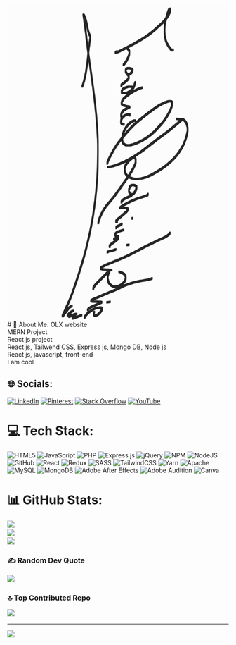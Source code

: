 <img src="Image.jpg" align="center" display="block" margin="auto"/>
# 💫 About Me:
OLX website<br>MERN Project<br>React js project<br>React js, Tailwend CSS, Express js, Mongo DB, Node js<br>React js, javascript, front-end<br>I am cool


## 🌐 Socials:
[![LinkedIn](https://img.shields.io/badge/LinkedIn-%230077B5.svg?logo=linkedin&logoColor=white)](https://linkedin.com/in/FarhadKlieRahimi) [![Pinterest](https://img.shields.io/badge/Pinterest-%23E60023.svg?logo=Pinterest&logoColor=white)](https://pinterest.com/farhadrahimiklie786) [![Stack Overflow](https://img.shields.io/badge/-Stackoverflow-FE7A16?logo=stack-overflow&logoColor=white)](https://stackoverflow.com/users/Farhad) [![YouTube](https://img.shields.io/badge/YouTube-%23FF0000.svg?logo=YouTube&logoColor=white)](https://youtube.com/@MisterKlie) 

# 💻 Tech Stack:
![HTML5](https://img.shields.io/badge/html5-%23E34F26.svg?style=for-the-badge&logo=html5&logoColor=white) ![JavaScript](https://img.shields.io/badge/javascript-%23323330.svg?style=for-the-badge&logo=javascript&logoColor=%23F7DF1E) ![PHP](https://img.shields.io/badge/php-%23777BB4.svg?style=for-the-badge&logo=php&logoColor=white) ![Express.js](https://img.shields.io/badge/express.js-%23404d59.svg?style=for-the-badge&logo=express&logoColor=%2361DAFB) ![jQuery](https://img.shields.io/badge/jquery-%230769AD.svg?style=for-the-badge&logo=jquery&logoColor=white) ![NPM](https://img.shields.io/badge/NPM-%23000000.svg?style=for-the-badge&logo=npm&logoColor=white) ![NodeJS](https://img.shields.io/badge/node.js-6DA55F?style=for-the-badge&logo=node.js&logoColor=white) ![GitHub](https://img.shields.io/badge/GitHub-%23121011.svg?style=for-the-badge&logo=github&logoColor=white) ![React](https://img.shields.io/badge/react-%2320232a.svg?style=for-the-badge&logo=react&logoColor=%2361DAFB) ![Redux](https://img.shields.io/badge/redux-%23593d88.svg?style=for-the-badge&logo=redux&logoColor=white) ![SASS](https://img.shields.io/badge/SASS-hotpink.svg?style=for-the-badge&logo=SASS&logoColor=white) ![TailwindCSS](https://img.shields.io/badge/tailwindcss-%2338B2AC.svg?style=for-the-badge&logo=tailwind-css&logoColor=white) ![Yarn](https://img.shields.io/badge/yarn-%232C8EBB.svg?style=for-the-badge&logo=yarn&logoColor=white) ![Apache](https://img.shields.io/badge/apache-%23D42029.svg?style=for-the-badge&logo=apache&logoColor=white) ![MySQL](https://img.shields.io/badge/mysql-%2300f.svg?style=for-the-badge&logo=mysql&logoColor=white) ![MongoDB](https://img.shields.io/badge/MongoDB-%234ea94b.svg?style=for-the-badge&logo=mongodb&logoColor=white) ![Adobe After Effects](https://img.shields.io/badge/Adobe%20After%20Effects-9999FF.svg?style=for-the-badge&logo=Adobe%20After%20Effects&logoColor=white) ![Adobe Audition](https://img.shields.io/badge/Adobe%20Audition-9999FF.svg?style=for-the-badge&logo=Adobe%20Audition&logoColor=white) ![Canva](https://img.shields.io/badge/Canva-%2300C4CC.svg?style=for-the-badge&logo=Canva&logoColor=white)
# 📊 GitHub Stats:
![](https://github-readme-stats.vercel.app/api?username=Farhad-Rahimi-KLIE&theme=radical&hide_border=true&include_all_commits=false&count_private=false)<br/>
![](https://github-readme-streak-stats.herokuapp.com/?user=Farhad-Rahimi-KLIE&theme=radical&hide_border=true)<br/>
![](https://github-readme-stats.vercel.app/api/top-langs/?username=Farhad-Rahimi-KLIE&theme=radical&hide_border=true&include_all_commits=false&count_private=false&layout=compact)

### ✍️ Random Dev Quote
![](https://quotes-github-readme.vercel.app/api?type=horizontal&theme=radical)

### 🔝 Top Contributed Repo
![](https://github-contributor-stats.vercel.app/api?username=Farhad-Rahimi-KLIE&limit=5&theme=dark&combine_all_yearly_contributions=true)

---
[![](https://visitcount.itsvg.in/api?id=Farhad-Rahimi-KLIE&icon=0&color=0)](https://visitcount.itsvg.in) 

  
<!-- Proudly created with GPRM ( https://gprm.itsvg.in ) -->
